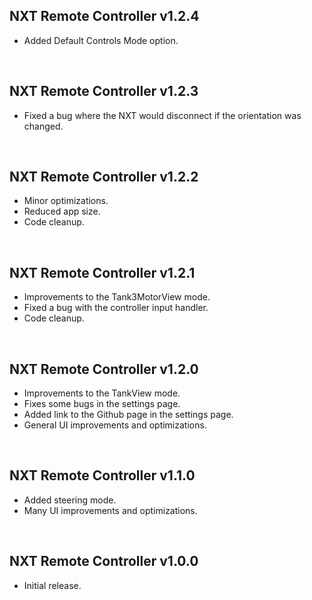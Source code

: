 ## NXT Remote Controller v1.2.4
- Added Default Controls Mode option.

&nbsp;

## NXT Remote Controller v1.2.3
- Fixed a bug where the NXT would disconnect if the orientation was changed.

&nbsp;

## NXT Remote Controller v1.2.2
- Minor optimizations.
- Reduced app size.
- Code cleanup.

&nbsp;

## NXT Remote Controller v1.2.1
- Improvements to the Tank3MotorView mode.
- Fixed a bug with the controller input handler.
- Code cleanup.

&nbsp;

## NXT Remote Controller v1.2.0
- Improvements to the TankView mode.
- Fixes some bugs in the settings page.
- Added link to the Github page in the settings page.
- General UI improvements and optimizations.

&nbsp;

## NXT Remote Controller v1.1.0
- Added steering mode.
- Many UI improvements and optimizations.

&nbsp;

## NXT Remote Controller v1.0.0
- Initial release.

&nbsp;